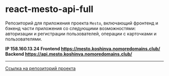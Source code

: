 # react-mesto-api-full
Репозиторий для приложения проекта `Mesto`, включающий фронтенд и бэкенд части приложения со следующими возможностями: авторизации и регистрации пользователей, операции с карточками и пользователями. 

__IP 158.160.13.24__
__Frontend https://mesto.koshinva.nomoredomains.club/__
__Backend https://api.mesto.koshinva.nomoredomains.club/__

---

[Ссылка на репозиторий проекта](https://github.com/koshinva/react-mesto-api-full)